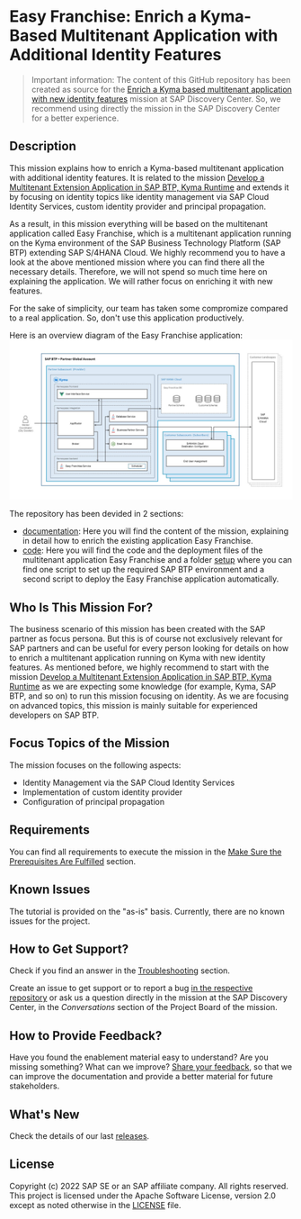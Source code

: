 # Easy Franchise: Enrich a Kyma-Based Multitenant Application with Additional Identity Features

<!--- Register repository https://api.reuse.software/register, then add REUSE badge:
[![REUSE status](https://api.reuse.software/badge/github.com/SAP-samples/REPO-NAME)](https://api.reuse.software/info/github.com/SAP-samples/REPO-NAME)
-->

> Important information: The content of this GitHub repository has been created as source for the [Enrich a Kyma based multitenant application with new identity features](https://discovery-center.cloud.sap/protected/index.html#/missiondetail/4000/4207/) mission at SAP Discovery Center. So, we recommend using directly the mission in the SAP Discovery Center for a better experience.

## Description
This mission explains how to enrich a Kyma-based multitenant application with additional identity features. It is related to the mission [Develop a Multitenant Extension Application in SAP BTP, Kyma Runtime](https://discovery-center.cloud.sap/missiondetail/3683/3726/) and extends it by focusing on identity topics like identity management via SAP Cloud Identity Services, custom identity provider and principal propagation.

As a result, in this mission everything will be based on the multitenant application called Easy Franchise, which is a multitenant application running on the Kyma environment of the SAP Business Technology Platform (SAP BTP) extending SAP S/4HANA Cloud. We highly recommend you to have a look at the above mentioned mission where you can find there all the necessary details. Therefore, we will not spend so much time here on explaining the application. We will rather focus on enriching it with new features.

For the sake of simplicity, our team has taken some compromize compared to a real application. So, don't use this application productively.

Here is an overview diagram of the Easy Franchise application:
![](https://raw.githubusercontent.com/SAP-samples/btp-kyma-multitenant-extension/main/documentation/images/easyfranchise-diagrams/Slide4.jpeg)

The repository has been devided in 2 sections:
* [documentation](./documentation/README.md): Here you will find the content of the mission, explaining in detail how to enrich the existing application Easy Franchise.
* [code](./code/README.md): Here you will find the code and the deployment files of the multitenant application Easy Franchise and a folder [setup](./code/setup) where you can find one script to set up the required SAP BTP environment and a second script to deploy the Easy Franchise application automatically.

## Who Is This Mission For?

The business scenario of this mission has been created with the SAP partner as focus persona. But this is of course not exclusively relevant for SAP partners and can be useful for every person looking for details on how to enrich a multitenant application running on Kyma with new identity features. 
As mentioned before, we highly recommend to start with the mission [Develop a Multitenant Extension Application in SAP BTP, Kyma Runtime](https://discovery-center.cloud.sap/missiondetail/3683/3726/) as we are expecting some knowledge (for example, Kyma, SAP BTP, and so on) to run this mission focusing on identity. As we are focusing on advanced topics, this mission is mainly suitable for experienced developers on SAP BTP. 

## Focus Topics of the Mission

The mission focuses on the following aspects:
- Identity Management via the SAP Cloud Identity Services
- Implementation of custom identity provider
- Configuration of principal propagation

## Requirements

You can find all requirements to execute the mission in the [Make Sure the Prerequisites Are Fulfilled](./documentation/discover/prerequisites/README.md) section.

## Known Issues

The tutorial is provided on the "as-is" basis. Currently, there are no known issues for the project.

## How to Get Support?

Check if you find an answer in the [Troubleshooting](./documentation/troubleshooting/README.md) section.

Create an issue to get support or to report a bug [in the respective repository](https://github.com/SAP-samples/btp-kyma-identity-management/issues/new/choose) or ask us a question directly in the mission at the SAP Discovery Center, in the _Conversations_ section of the Project Board of the mission.

## How to Provide Feedback?

Have you found the enablement material easy to understand? Are you missing something? What can we improve? [Share your feedback](https://github.com/SAP-samples/btp-kyma-identity-management/issues/new/choose), so that we can improve the documentation and provide a better material for future stakeholders.

## What's New

Check the details of our last [releases](./documentation/discover/whats-new/README.md).

## License

Copyright (c) 2022 SAP SE or an SAP affiliate company. All rights reserved. This project is licensed under the Apache Software License, version 2.0 except as noted otherwise in the [LICENSE](LICENSES/Apache-2.0.txt) file.
